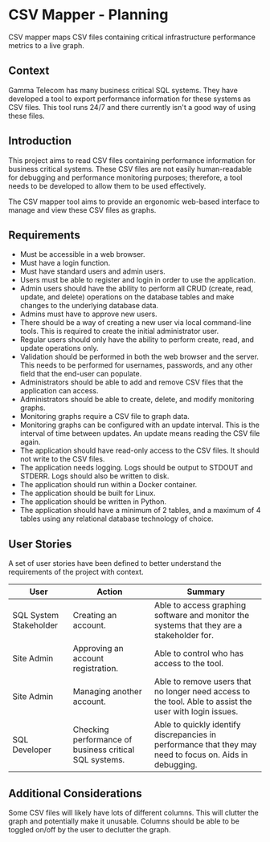 # CSV Mapper - Planning
CSV mapper maps CSV files containing critical infrastructure performance metrics
to a live graph.

## Context
Gamma Telecom has many business critical SQL systems. They have developed a tool
to export performance information for these systems as CSV files. This tool runs
24/7 and there currently isn't a good way of using these files.

## Introduction
This project aims to read CSV files containing performance information for
business critical systems. These CSV files are not easily human-readable for
debugging and performance monitoring purposes; therefore, a tool needs to be
developed to allow them to be used effectively.

The CSV mapper tool aims to provide an ergonomic web-based interface to manage
and view these CSV files as graphs.

## Requirements
- Must be accessible in a web browser.
- Must have a login function.
- Must have standard users and admin users.
- Users must be able to register and login in order to use the application.
- Admin users should have the ability to perform all CRUD (create, read, update,
  and delete) operations on the database tables and make changes to the
  underlying database data.
- Admins must have to approve new users.
- There should be a way of creating a new user via local command-line tools.
  This is required to create the initial administrator user.
- Regular users should only have the ability to perform create, read, and update
  operations only.
- Validation should be performed in both the web browser and the server. This
  needs to be performed for usernames, passwords, and any other field that the
  end-user can populate.
- Administrators should be able to add and remove CSV files that the application
  can access.
- Administrators should be able to create, delete, and modify monitoring graphs.
- Monitoring graphs require a CSV file to graph data.
- Monitoring graphs can be configured with an update interval. This is the
  interval of time between updates. An update means reading the CSV file again.
- The application should have read-only access to the CSV files. It should not
  write to the CSV files.
- The application needs logging. Logs should be output to STDOUT and STDERR.
  Logs should also be written to disk.
- The application should run within a Docker container.
- The application should be built for Linux.
- The application should be written in Python.
- The application should have a minimum of 2 tables, and a maximum of 4 tables
  using any relational database technology of choice.

## User Stories
A set of user stories have been defined to better understand the requirements of
the project with context.

| User | Action | Summary |
| ---- | ------ | ------- |
| SQL System Stakeholder | Creating an account. | Able to access graphing software and monitor the systems that they are a stakeholder for. |
| Site Admin | Approving an account registration. | Able to control who has access to the tool. |
| Site Admin | Managing another account. | Able to remove users that no longer need access to the tool. Able to assist the user with login issues. |
| SQL Developer | Checking performance of business critical SQL systems. | Able to quickly identify discrepancies in performance that they may need to focus on. Aids in debugging. |

## Additional Considerations
Some CSV files will likely have lots of different columns. This will clutter the
graph and potentially make it unusable. Columns should be able to be toggled
on/off by the user to declutter the graph.